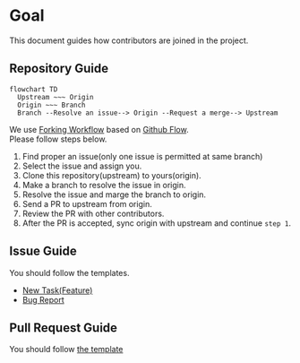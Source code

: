 <!--
Copyright (c) 2025 happy

This file can be used by MIT License.
See details at [LICENSE](/LICENSE)
-->

# Goal
This document guides how contributors are joined in the project.

## Repository Guide
```mermaid
flowchart TD
  Upstream ~~~ Origin
  Origin ~~~ Branch
  Branch --Resolve an issue--> Origin --Request a merge--> Upstream
```
We use [Forking Workflow](https://www.atlassian.com/git/tutorials/comparing-workflows/forking-workflow) based on [Github Flow](https://docs.github.com/en/get-started/using-github/github-flow). <br/>
Please follow steps below.

1. Find proper an issue(only one issue is permitted at same branch)
2. Select the issue and assign you.
3. Clone this repository(upstream) to yours(origin).
4. Make a branch to resolve the issue in origin.
5. Resolve the issue and marge the branch to origin.
6. Send a PR to upstream from origin.
7. Review the PR with other contributors.
8. After the PR is accepted, sync origin with upstream and continue `step 1`.

## Issue Guide
You should follow the templates.

- [New Task(Feature)](/.github/ISSUE_TEMPLATE/task-specification.md)
- [Bug Report](/.github/ISSUE_TEMPLATE/bug_report.md)

## Pull Request Guide
You should follow [the template](/.github/PULL_REQUEST_TEMPLATE.md)
